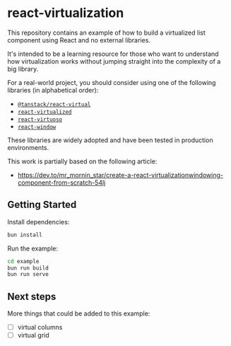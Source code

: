 # react-virtualization

This repository contains an example of how to build a virtualized list component
using React and no external libraries.

It's intended to be a learning resource for those who want to understand how
virtualization works without jumping straight into the complexity of a big library.

For a real-world project, you should consider using one of the following libraries
(in alphabetical order):

- [`@tanstack/react-virtual`](https://tanstack.com/virtual/latest)
- [`react-virtualized`](https://github.com/bvaughn/react-virtualized)
- [`react-virtuoso`](https://virtuoso.dev)
- [`react-window`](https://github.com/bvaughn/react-window)

These libraries are widely adopted and have been tested in production environments.

This work is partially based on the following article:

- <https://dev.to/mr_mornin_star/create-a-react-virtualizationwindowing-component-from-scratch-54lj>

## Getting Started

Install dependencies:

```sh
bun install
```

Run the example:

```sh
cd example
bun run build
bun run serve
```

## Next steps

More things that could be added to this example:

- [ ] virtual columns
- [ ] virtual grid
